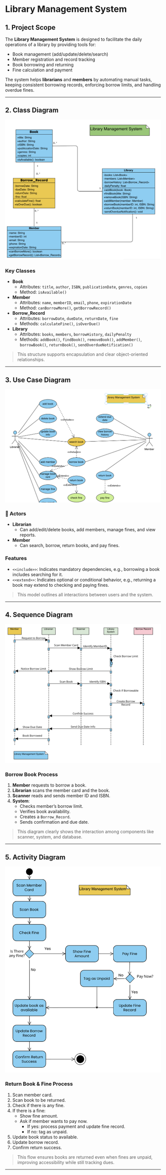 # Library Management System

## 1. Project Scope

The **Library Management System** is designed to facilitate the daily operations of a library by providing tools for:

- Book management (add/update/delete/search)
- Member registration and record tracking
- Book borrowing and returning
- Fine calculation and payment

The system helps **librarians** and **members** by automating manual tasks, keeping consistent borrowing records, enforcing borrow limits, and handling overdue fines.

---

## 2. Class Diagram

![Class Diagram](Class_Diagram.png)

### Key Classes

- **Book**
  - Attributes: `title`, `author`, `ISBN`, `publicationDate`, `genres`, `copies`
  - Method: `isAvailable()`
- **Member**
  - Attributes: `name`, `memberID`, `email`, `phone`, `expirationDate`
  - Method: `canBorrowMore()`, `getBorrowRecord()`
- **Borrow_Record**
  - Attributes: `borrowDate`, `dueDate`, `returnDate`, `fine`
  - Methods: `calculateFine()`, `isOverDue()`
- **Library**
  - Attributes: `books`, `members`, `borrowHistory`, `dailyPenalty`
  - Methods: `addBook()`, `findBook()`, `removeBook()`, `addMember()`, `borrowBook()`, `returnBook()`, `sendOverdueNotification()`

> This structure supports encapsulation and clear object-oriented relationships.

---

## 3. Use Case Diagram

![Use Case Diagram](Case_Diagram.png)

### 👤 Actors

- **Librarian**
  - Can add/edit/delete books, add members, manage fines, and view reports.
- **Member**
  - Can search, borrow, return books, and pay fines.

### Features

- `<<include>>`: Indicates mandatory dependencies, e.g., borrowing a book includes searching for it.
- `<<extend>>`: Indicates optional or conditional behavior, e.g., returning a book may extend to checking and paying fines.

> This model outlines all interactions between users and the system.

---

## 4. Sequence Diagram

![Sequence Diagram](Sequence_Diagram.png)

### Borrow Book Process

1. **Member** requests to borrow a book.
2. **Librarian** scans the member card and the book.
3. **Scanner** reads and sends member ID and ISBN.
4. **System**:
   - Checks member’s borrow limit.
   - Verifies book availability.
   - Creates a `Borrow_Record`.
   - Sends confirmation and due date.

> This diagram clearly shows the interaction among components like scanner, system, and database.

---

## 5. Activity Diagram

![Activity Diagram](Activity_Diagram.png)

### Return Book & Fine Process

1. Scan member card.
2. Scan book to be returned.
3. Check if there is any fine.
4. If there is a fine:
   - Show fine amount.
   - Ask if member wants to pay now.
     - If yes: process payment and update fine record.
     - If no: tag as unpaid.
5. Update book status to available.
6. Update borrow record.
7. Confirm return success.

> This flow ensures books are returned even when fines are unpaid, improving accessibility while still tracking dues.

---

